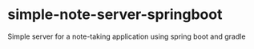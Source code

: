 # simple-note-server-springboot
Simple server for a note-taking application using spring boot and gradle

